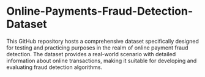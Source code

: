 # Online-Payments-Fraud-Detection-Dataset
This GitHub repository hosts a comprehensive dataset specifically designed for testing and practicing purposes in the realm of online payment fraud detection. The dataset provides a real-world scenario with detailed information about online transactions, making it suitable for developing and evaluating fraud detection algorithms.
